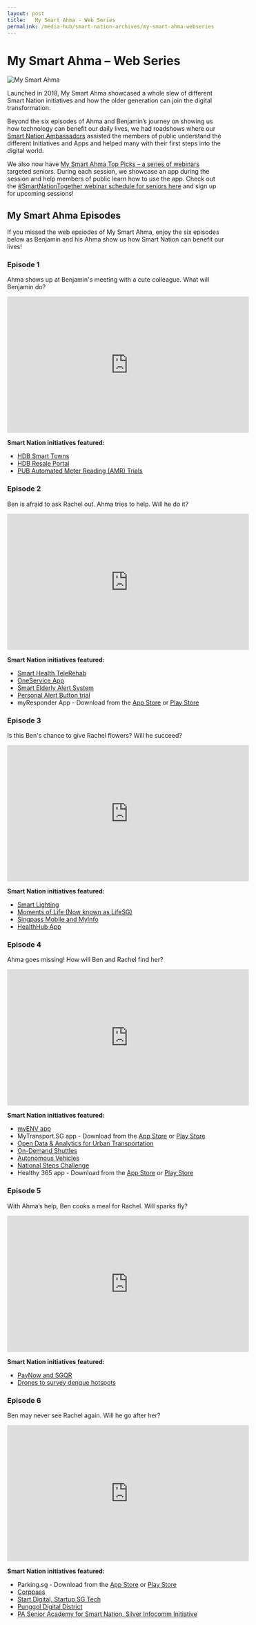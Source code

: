 ```yaml
---
layout: post
title:   My Smart Ahma - Web Series
permalink: /media-hub/smart-nation-archives/my-smart-ahma-webseries
---
```


# My Smart Ahma – Web Series

![My Smart Ahma](/images/media-hub/past-campaigns/my-smart-ahma-logo.png)

Launched in 2018, My Smart Ahma showcased a whole slew of different Smart Nation initiatives and how the older generation can join the digital transformation.

Beyond the six episodes of Ahma and Benjamin’s journey on showing us how technology can benefit our daily lives, we had roadshows where our <a href="/community/smart-nation-ambassadors" target="_blank">Smart Nation Ambassadors</a> assisted the members of public understand the different Initiatives and Apps and helped many with their first steps into the digital world.

We also now have <a href="https://www.youtube.com/playlist?list=PLmGkYf0auQJyDWGlxbnFyqBrq86C-zbow" target="_blank">My Smart Ahma Top Picks – a series of webinars</a> targeted seniors. During each session, we showcase an app during the session and help members of public learn how to use the app. Check out the <a href="/community/smart-nation-together/seniors" target="_blank">#SmartNationTogether webinar schedule for seniors here</a> and sign up for upcoming sessions!

## My Smart Ahma Episodes

If you missed the web epsiodes of My Smart Ahma, enjoy the six episodes below as Benjamin and his Ahma show us how Smart Nation can benefit our lives!

### Episode 1
Ahma shows up at Benjamin's meeting with a cute colleague. What will Benjamin do?

<iframe width="560" height="315" src="https://www.youtube.com/embed/yiYyvxTHnps" title="YouTube video player" frameborder="0" allow="accelerometer; autoplay; clipboard-write; encrypted-media; gyroscope; picture-in-picture" allowfullscreen></iframe>

**Smart Nation initiatives featured:**
- <a href="/initiatives/urban-living/smart-towns" target="_blank">HDB Smart Towns</a> 
- <a href="/initiatives/digital-government-services/hdb-resale-portal" target="_blank">HDB Resale Portal</a>
- <a href="/initiatives/urban-living/amr-trial" target="_blank">PUB Automated Meter Reading (AMR) Trials</a> 

### Episode 2

Ben is afraid to ask Rachel out. Ahma tries to help. Will he do it?

<iframe width="560" height="315" src="https://www.youtube.com/embed/gRFEhl5Ujtg" title="YouTube video player" frameborder="0" allow="accelerometer; autoplay; clipboard-write; encrypted-media; gyroscope; picture-in-picture" allowfullscreen></iframe>
 
**Smart Nation initiatives featured:**
- <a href="/initiatives/health/telehealth" target="_blank">Smart Health TeleRehab</a> 
- <a href="/initiatives/urban-living/oneservice-app" target="_blank">OneService App</a>
- <a href="/initiatives/smart-elderly-alert-system" target="_blank">Smart Elderly Alert System</a> 
- <a href="/initiatives/strategic-national-projects/smart-nation-sensor-platform" target="_blank">Personal Alert Button trial</a> 
- myResponder App - Download from the <a href="https://apps.apple.com/sg/app/myresponder-life-saving-initiative/id983494391" target="_blank">App Store</a> or <a href="https://play.google.com/store/apps/details?id=sg.gov.scdf.RescuerApp" target="_blank">Play Store</a>

### Episode 3

Is this Ben's chance to give Rachel flowers? Will he succeed?
 
<iframe width="560" height="315" src="https://www.youtube.com/embed/HuNGadjRHlI" title="YouTube video player" frameborder="0" allow="accelerometer; autoplay; clipboard-write; encrypted-media; gyroscope; picture-in-picture" allowfullscreen></iframe>

**Smart Nation initiatives featured:**
- <a href="/initiatives/urban-living/smart-towns" target="_blank">Smart Lighting</a>
- <a href="/initiatives/strategic-national-projects/lifesg-initiative" target="_blank">Moments of Life (Now known as LifeSG)</a> 
- <a href="/initiatives/strategic-national-projects/national-digital-identity" target="_blank">Singpass Mobile and MyInfo</a>
- <a href="/initiatives/health/healthhub" target="_blank">HealthHub App</a> 

### Episode 4

Ahma goes missing! How will Ben and Rachel find her?

<iframe width="560" height="315" src="https://www.youtube.com/embed/O-r7xzRRqes" title="YouTube video player" frameborder="0" allow="accelerometer; autoplay; clipboard-write; encrypted-media; gyroscope; picture-in-picture" allowfullscreen></iframe>
 
**Smart Nation initiatives featured:**
- <a href="/initiatives/urban-living/myenv-app" target="_blank">myENV app</a>
- MyTransport.SG app  - Download from the <a href="https://apps.apple.com/sg/app/mytransport-singapore/id1306661188" target="_blank">App Store</a> or <a href="https://play.google.com/store/apps/details?id=sg.gov.lta.mytransportsg" target="_blank">Play Store</a>
- <a href="/initiatives/transport/open-data-analytics" target="_blank">Open Data & Analytics for Urban Transportation</a>
- <a href="/initiatives/transport/on-demand-shuttle" target="_blank">On-Demand Shuttles</a> 
- <a href="/initiatives/transport/autonomous-vehicles" target="_blank">Autonomous Vehicles</a> 
- <a href="/initiatives/health/national-steps-challenge" target="_blank">National Steps Challenge</a>
- Healthy 365 app - Download from the <a href="https://apps.apple.com/sg/app/healthy-365/id1040202154" target="_blank">App Store</a> or <a href="https://play.google.com/store/apps/details?id=sg.gov.hpb.healthy365" target="_blank">Play Store</a>

### Episode 5

With Ahma’s help, Ben cooks a meal for Rachel. Will sparks fly?

<iframe width="560" height="315" src="https://www.youtube.com/embed/hkUvOOXPlpM" title="YouTube video player" frameborder="0" allow="accelerometer; autoplay; clipboard-write; encrypted-media; gyroscope; picture-in-picture" allowfullscreen></iframe>
 
**Smart Nation initiatives featured:**
- <a href="/initiatives/strategic-national-projects/e-payments" target="_blank">PayNow and SGQR</a> 
- <a href="/initiatives/urban-living/dengue-hotspots-survey-drones" target="_blank">Drones to survey dengue hotspots</a>

### Episode 6

Ben may never see Rachel again. Will he go after her?

<iframe width="560" height="315" src="https://www.youtube.com/embed/XIhdrAy-x6w" title="YouTube video player" frameborder="0" allow="accelerometer; autoplay; clipboard-write; encrypted-media; gyroscope; picture-in-picture" allowfullscreen></iframe> 
 
**Smart Nation initiatives featured:**
- Parking.sg - Download from the <a href="https://apps.apple.com/vn/app/parking-sg/id1286602494" target="_blank">App Store</a> or <a href="https://play.google.com/store/apps/details?id=sg.parking.streetsmart&hl=en">Play Store</a>
- <a href="/initiatives/businesses/corppass" target="_blank">Corppass</a>
- <a href="/about-smart-nation/business-resources" target="_blank">Start Digital, Startup SG Tech</a>
- <a href="/initiatives/businesses/punggol-digital-district" target="_blank">Punggol Digital District</a> 
- <a href="/community/supporting-the-community" target="_blank">PA Senior Academy for Smart Nation, Silver Infocomm Initiative</a>
